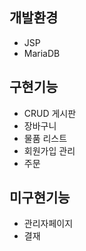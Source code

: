 ## 개발환경
* JSP
* MariaDB


## 구현기능
* CRUD 게시판
* 장바구니
* 물품 리스트
* 회원가입 관리
* 주문


## 미구현기능
* 관리자페이지
* 결재
